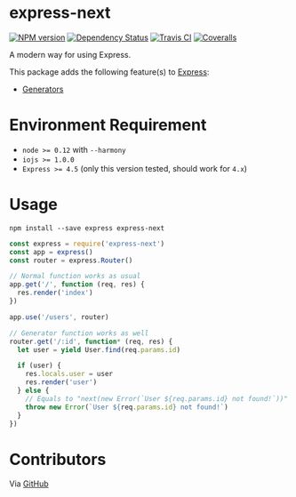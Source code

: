 # express-next

[![NPM version][npm-image]][npm-url] [![Dependency Status][daviddm-image]][daviddm-url] [![Travis CI][travis-image]][travis-url] [![Coveralls][coveralls-image]][coveralls-url]

A modern way for using Express.

This package adds the following feature(s) to [Express](http://expressjs.com/):

- [Generators](https://developer.mozilla.org/en-US/docs/Web/JavaScript/Reference/Global_Objects/Generator)

# Environment Requirement

- `node >= 0.12` with `--harmony`
- `iojs >= 1.0.0`
- `Express >= 4.5` (only this version tested, should work for `4.x`)

# Usage

```
npm install --save express express-next
```

```js
const express = require('express-next')
const app = express()
const router = express.Router()

// Normal function works as usual
app.get('/', function (req, res) {
  res.render('index')
})

app.use('/users', router)

// Generator function works as well
router.get('/:id', function* (req, res) {
  let user = yield User.find(req.params.id)

  if (user) {
    res.locals.user = user
    res.render('user')
  } else {
    // Equals to "next(new Error(`User ${req.params.id} not found!`))"
    throw new Error(`User ${req.params.id} not found!`)
  }
})
```

# Contributors

Via [GitHub](https://github.com/chrisyip/express-next/graphs/contributors)

[npm-url]: https://npmjs.org/package/express-next
[npm-image]: http://img.shields.io/npm/v/express-next.svg?style=flat-square
[daviddm-url]: https://david-dm.org/chrisyip/express-next
[daviddm-image]: http://img.shields.io/david/chrisyip/express-next.svg?style=flat-square
[travis-url]: https://travis-ci.org/chrisyip/express-next
[travis-image]: http://img.shields.io/travis/chrisyip/express-next.svg?style=flat-square
[coveralls-url]: https://coveralls.io/r/chrisyip/express-next
[coveralls-image]: http://img.shields.io/coveralls/chrisyip/express-next.svg?style=flat-square
